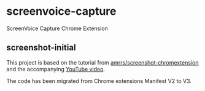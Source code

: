 # screenvoice-capture
ScreenVoice Capture Chrome Extension

## screenshot-initial

This project is based on the tutorial from [amrrs/screenshot-chromextension](https://github.com/amrrs/screenshot-chromextension) and the accompanying [YouTube video](https://www.youtube.com/watch?v=EvEvK8yQchw). 

The code has been migrated from Chrome extensions Manifest V2 to V3.


